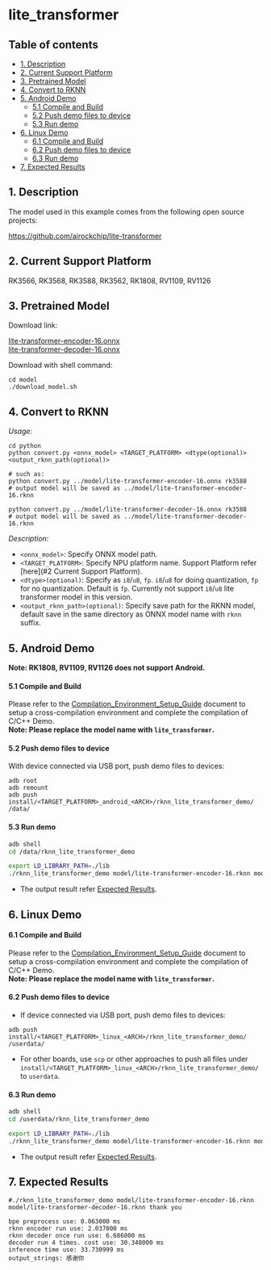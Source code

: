 # lite_transformer

## Table of contents

- [1. Description](#1-description)
- [2. Current Support Platform](#2-current-support-platform)
- [3. Pretrained Model](#3-pretrained-model)
- [4. Convert to RKNN](#4-convert-to-rknn)
- [5. Android Demo](#5-android-demo)
  - [5.1 Compile and Build](#51-compile-and-build)
  - [5.2 Push demo files to device](#52-push-demo-files-to-device)
  - [5.3 Run demo](#53-run-demo)
- [6. Linux Demo](#6-linux-demo)
  - [6.1 Compile and Build](#61-compile-and-build)
  - [6.2 Push demo files to device](#62-push-demo-files-to-device)
  - [6.3 Run demo](#63-run-demo)
- [7. Expected Results](#7-expected-results)



## 1. Description

The model used in this example comes from the following open source projects:  

https://github.com/airockchip/lite-transformer



## 2. Current Support Platform

RK3566, RK3568, RK3588, RK3562, RK1808, RV1109, RV1126



## 3. Pretrained Model

Download link: 

[lite-transformer-encoder-16.onnx](https://ftrg.zbox.filez.com/v2/delivery/data/95f00b0fc900458ba134f8b180b3f7a1/examples/lite_transformer/lite-transformer-encoder-16.onnx)<br />[lite-transformer-decoder-16.onnx](https://ftrg.zbox.filez.com/v2/delivery/data/95f00b0fc900458ba134f8b180b3f7a1/examples/lite_transformer/lite-transformer-decoder-16.onnx)

Download with shell command:

```
cd model
./download_model.sh
```



## 4. Convert to RKNN

*Usage:*

```shell
cd python
python convert.py <onnx_model> <TARGET_PLATFORM> <dtype(optional)> <output_rknn_path(optional)>

# such as: 
python convert.py ../model/lite-transformer-encoder-16.onnx rk3588
# output model will be saved as ../model/lite-transformer-encoder-16.rknn

python convert.py ../model/lite-transformer-decoder-16.onnx rk3588
# output model will be saved as ../model/lite-transformer-decoder-16.rknn
```

*Description:*

- `<onnx_model>`: Specify ONNX model path.
- `<TARGET_PLATFORM>`: Specify NPU platform name. Support Platform refer [here](#2 Current Support Platform).
- `<dtype>(optional)`: Specify as `i8`/`u8`, `fp`. `i8`/`u8` for doing quantization, `fp` for no quantization. Default is `fp`. Currently not support `i8`/`u8` lite transformer model in this version.
- `<output_rknn_path>(optional)`: Specify save path for the RKNN model, default save in the same directory as ONNX model name with `rknn` suffix.



## 5. Android Demo

**Note: RK1808, RV1109, RV1126 does not support Android.**

#### 5.1 Compile and Build

Please refer to the [Compilation_Environment_Setup_Guide](../../docs/Compilation_Environment_Setup_Guide.md#android-platform) document to setup a cross-compilation environment and complete the compilation of C/C++ Demo.  
**Note: Please replace the model name with `lite_transformer`.**

#### 5.2 Push demo files to device

With device connected via USB port, push demo files to devices:

```shell
adb root
adb remount
adb push install/<TARGET_PLATFORM>_android_<ARCH>/rknn_lite_transformer_demo/ /data/
```

#### 5.3 Run demo

```sh
adb shell
cd /data/rknn_lite_transformer_demo

export LD_LIBRARY_PATH=./lib
./rknn_lite_transformer_demo model/lite-transformer-encoder-16.rknn model/lite-transformer-decoder-16.rknn thank you
```

- The output result refer [Expected Results](#7-expected-results).



## 6. Linux Demo

#### 6.1 Compile and Build

Please refer to the [Compilation_Environment_Setup_Guide](../../docs/Compilation_Environment_Setup_Guide.md#linux-platform) document to setup a cross-compilation environment and complete the compilation of C/C++ Demo.  
**Note: Please replace the model name with `lite_transformer`.**

#### 6.2 Push demo files to device

- If device connected via USB port, push demo files to devices:

```shell
adb push install/<TARGET_PLATFORM>_linux_<ARCH>/rknn_lite_transformer_demo/ /userdata/
```

- For other boards, use `scp` or other approaches to push all files under `install/<TARGET_PLATFORM>_linux_<ARCH>/rknn_lite_transformer_demo/` to `userdata`.

#### 6.3 Run demo

```sh
adb shell
cd /userdata/rknn_lite_transformer_demo

export LD_LIBRARY_PATH=./lib
./rknn_lite_transformer_demo model/lite-transformer-encoder-16.rknn model/lite-transformer-decoder-16.rknn thank you
```

- The output result refer [Expected Results](#7-expected-results).



## 7. Expected Results

```
#./rknn_lite_transformer_demo model/lite-transformer-encoder-16.rknn model/lite-transformer-decoder-16.rknn thank you

bpe preprocess use: 0.063000 ms
rknn encoder run use: 2.037000 ms
rknn decoder once run use: 6.686000 ms
decoder run 4 times. cost use: 30.348000 ms
inference time use: 33.730999 ms
output_strings: 感谢你
```

